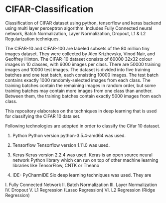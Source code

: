 # CIFAR-Classification
Classification of CIFAR dataset using python, tensorflow and keras backend using multi layer perceptron algorithm. Includes Fully Connected neural network, Batch Normalization, Layer Normalization, Dropout, L1 &amp; L2 Regularization techniques.

The CIFAR-10 and CIFAR-100 are labeled subsets of the 80 million tiny images dataset.
They were collected by Alex Krizhevsky, Vinod Nair, and Geoffrey Hinton.
The CIFAR-10 dataset consists of 60000 32x32 colour images in 10 classes, with 6000
images per class. There are 50000 training images and 10000 test images.
The dataset is divided into five training batches and one test batch, each consisting 10000
images. The test batch contains exactly 1000 randomly-selected images from each class. The
training batches contain the remaining images in random order, but some training batches
may contain more images from one class than another. Between them, the training batches
contain exactly 5000 images from each class.

This repository elaborates on the techniques in deep learning that is used for classifying the CIFAR 10 data set.

Following technologies are adopted in order to classify the Cifar 10 dataset.

1. Python
Python version python-3.5.4-amd64 was used.

2. Tensorflow
Tensorflow version 1.11.0 was used.
3. Keras
Keras version 2.2.4 was used.
Keras is an open source neural network Python library which can run on top of other machine learning libraries like TensorFlow, CNTK or Theano

4. IDE- PyCharmIDE
Six deep learning techniques was used. They are

I. Fully Connected Network
II. Batch Normalization
III. Layer Normalization
IV. Dropout
V. L1 Regression (Lasso Regression)
VI. L2 Regression (Ridge Regression)
